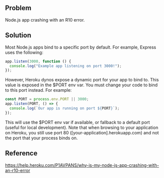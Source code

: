## Problem

Node.js app crashing with an R10 error.

## Solution

Most Node.js apps bind to a specific port by default. For example, Express uses the following:

```js
app.listen(3000, function () {
  console.log("Example app listening on port 3000!");
});
```

However, Heroku dynos expose a dynamic port for your app to bind to. This value is exposed in the $PORT env var. You must change your code to bind to this port instead. For example:

```js
const PORT = process.env.PORT || 3000;
app.listen(PORT, () => {
  console.log(`Our app is running on port ${PORT}`);
});
```

This will use the $PORT env var if available, or fallback to a default port (useful for local development). Note that when browsing to your application on Heroku, you still use port 80 ([your-application].herokuapp.com) and not the port that your process binds on.

## Reference

https://help.heroku.com/P1AVPANS/why-is-my-node-js-app-crashing-with-an-r10-error
